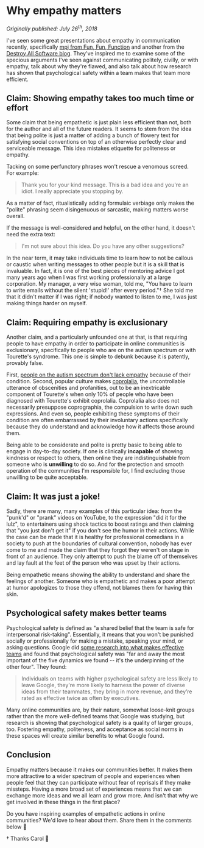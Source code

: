 # Why empathy matters

_Originally published: July 26<sup>th</sup>, 2018_

I've seen some great presentations about empathy in communication recently, specifically [mpj from Fun, Fun, Function](https://www.youtube.com/watch?v=YYzt71o2IvQ) and another from the [Destroy All Software blog](https://www.destroyallsoftware.com/blog/2018/a-case-study-in-not-being-a-jerk-in-open-source). They've inspired me to examine some of the specious arguments I've seen against communicating politely, civilly, or with empathy, talk about why they're flawed, and also talk about how research has shown that psychological safety within a team makes that team more efficient.

## Claim: Showing empathy takes too much time or effort

Some claim that being empathetic is just plain less efficient than not, both for the author and all of the future readers. It seems to stem from the idea that being polite is just a matter of adding a bunch of flowery text for satisfying social conventions on top of an otherwise perfectly clear and serviceable message. This idea mistakes etiquette for politeness or empathy.

Tacking on some perfunctory phrases won't rescue a venomous screed. For example:

> Thank you for your kind message. This is a bad idea and you're an idiot. I really appreciate you stopping by.

As a matter of fact, ritualistically adding formulaic verbiage only makes the "polite" phrasing seem disingenuous or sarcastic, making matters worse overall.

If the message is well-considered and helpful, on the other hand, it doesn't need the extra text:

> I'm not sure about this idea. Do you have any other suggestions?

In the near term, it may take individuals time to learn how to not be callous or caustic when writing messages to other people but it is a skill that is invaluable. In fact, it is one of the best pieces of mentoring advice I got many years ago when I was first working professionally at a large corporation. My manager, a very wise woman, told me, "You have to learn to write emails without the silent 'stupid!' after every period."† She told me that it didn't matter if I was right; if nobody wanted to listen to me, I was just making things harder on myself.

## Claim: Requiring empathy is exclusionary

Another claim, and a particularly unfounded one at that, is that requiring people to have empathy in order to participate in online communities is exclusionary, specifically to people who are on the autism spectrum or with Tourette's syndrome. This one is simple to debunk because it is patently, provably false.

First, [people on the autism spectrum don't lack empathy](https://www.scientificamerican.com/article/people-with-autism-can-read-emotions-feel-empathy1/) because of their condition. Second, popular culture makes [coprolalia](https://en.wikipedia.org/wiki/Coprolalia), the uncontrollable utterance of obscenities and profanities, out to be an inextricable component of Tourette's when only 10% of people who have been diagnosed with Tourette's exhibit coprolalia. Coprolalia also does not necessarily presuppose coprographia, the compulsion to write down such expressions. And even so, people exhibiting these symptoms of their condition are often embarrassed by their involuntary actions specifically because they do understand and acknowledge how it affects those around them.

Being able to be considerate and polite is pretty basic to being able to engage in day-to-day society. If one is clinically **incapable** of showing kindness or respect to others, then online they are indistinguishable from someone who is **unwilling** to do so. And for the protection and smooth operation of the communities I'm responsible for, I find excluding those unwilling to be quite acceptable.

## Claim: It was just a joke!

Sadly, there are many, many examples of this particular idea: from the "punk'd" or "prank" videos on YouTube, to the expression "did it for the lulz", to entertainers using shock tactics to boost ratings and then claiming that "you just don't get it" if you don't see the humor in their actions. While the case can be made that it is healthy for professional comedians in a society to push at the boundaries of cultural convention, nobody has ever come to me and made the claim that they forgot they weren't on stage in front of an audience. They only attempt to push the blame off of themselves and lay fault at the feet of the person who was upset by their actions.

Being empathetic means showing the ability to understand and share the feelings of another. Someone who is empathetic and makes a poor attempt at humor apologizes to those they offend, not blames them for having thin skin.

## Psychological safety makes better teams

Psychological safety is defined as "a shared belief that the team is safe for interpersonal risk-taking". Essentially, it means that you won't be punished socially or professionally for making a mistake, speaking your mind, or asking questions. Google did [some research into what makes effective teams](https://rework.withgoogle.com/blog/five-keys-to-a-successful-google-team/) and found that psychological safety was "far and away the most important of the five dynamics we found -- it's the underpinning of the other four". They found:

> Individuals on teams with higher psychological safety are less likely to leave Google, they're more likely to harness the power of diverse ideas from their teammates, they bring in more revenue, and they’re rated as effective twice as often by executives.

Many online communities are, by their nature, somewhat loose-knit groups rather than the more well-defined teams that Google was studying, but research is showing that psychological safety is a quality of larger groups, too. Fostering empathy, politeness, and acceptance as social norms in these spaces will create similar benefits to what Google found.

## Conclusion

Empathy matters because it makes our communities better. It makes them more attractive to a wider spectrum of people and experiences when people feel that they can participate without fear of reprisals if they make missteps. Having a more broad set of experiences means that we can exchange more ideas and we all learn and grow more. And isn't that why we get involved in these things in the first place?

Do you have inspiring examples of empathetic actions in online communities? We'd love to hear about them. Share them in the comments below 🌈

† Thanks Carol 💖
